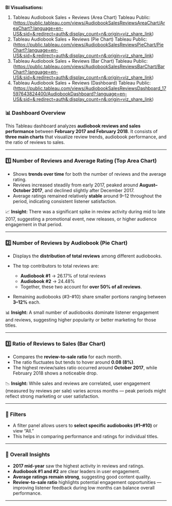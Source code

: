 **BI Visualisations:**

1) Tableau Audiobook Sales + Reviews (Area Chart)
Tableau Public: (https://public.tableau.com/views/AudiobookSalesReviewsAreaChart/AreaChart?:language=en-US&:sid=&:redirect=auth&:display_count=n&:origin=viz_share_link)
2) Tableau Audiobook Sales + Reviews (Pie Chart)
Tableau Public: (https://public.tableau.com/views/AudiobookSalesReviewsPieChart/PieChart?:language=en-US&:sid=&:redirect=auth&:display_count=n&:origin=viz_share_link)
3) Tableau Audiobook Sales + Reviews (Bar Chart)
Tableau Public: (https://public.tableau.com/views/AudiobookSalesReviewsBarChart/BarChart?:language=en-US&:sid=&:redirect=auth&:display_count=n&:origin=viz_share_link)
4) Tableau Audiobook Sales + Reviews (Dashboard)
Tableau Public: (https://public.tableau.com/views/AudiobookSalesReviewsDashboard_17597643824400/AudiobookDashboard?:language=en-US&:sid=&:redirect=auth&:display_count=n&:origin=viz_share_link)

### 📊 **Dashboard Overview**

This Tableau dashboard analyzes **audiobook reviews and sales performance** between **February 2017 and February 2018**.
It consists of **three main charts** that visualize review trends, audiobook performance, and the ratio of reviews to sales.

---

### 1️⃣ **Number of Reviews and Average Rating (Top Area Chart)**

* Shows **trends over time** for both the number of reviews and the average rating.
* Reviews increased steadily from early 2017, peaked around **August–October 2017**, and declined slightly after December 2017.
* Average ratings remained relatively **stable** around 9–12 throughout the period, indicating consistent listener satisfaction.

📈 **Insight:** There was a significant spike in review activity during mid to late 2017, suggesting a promotional event, new releases, or higher audience engagement in that period.

---

### 2️⃣ **Number of Reviews by Audiobook (Pie Chart)**

* Displays the **distribution of total reviews** among different audiobooks.
* The top contributors to total reviews are:

  * **Audiobook #1** → 26.17% of total reviews
  * **Audiobook #2** → 24.48%
  * Together, these two account for **over 50% of all reviews**.
* Remaining audiobooks (#3–#10) share smaller portions ranging between **3–12%** each.

📊 **Insight:** A small number of audiobooks dominate listener engagement and reviews, suggesting higher popularity or better marketing for those titles.

---

### 3️⃣ **Ratio of Reviews to Sales (Bar Chart)**

* Compares the **review-to-sale ratio** for each month.
* The ratio fluctuates but tends to hover around **0.08 (8%)**.
* The highest review/sales ratio occurred around **October 2017**, while February 2018 shows a noticeable drop.

📉 **Insight:** While sales and reviews are correlated, user engagement (measured by reviews per sale) varies across months — peak periods might reflect strong marketing or user satisfaction.

---

### 🧩 **Filters**

* A filter panel allows users to **select specific audiobooks (#1–#10)** or view “All.”
* This helps in comparing performance and ratings for individual titles.

---

### 🧠 **Overall Insights**

* **2017 mid-year** saw the highest activity in reviews and ratings.
* **Audiobook #1 and #2** are clear leaders in user engagement.
* **Average ratings remain strong**, suggesting good content quality.
* **Review-to-sale ratio** highlights potential engagement opportunities — improving listener feedback during low months can balance overall performance.

---

